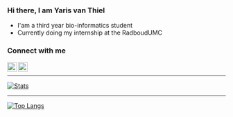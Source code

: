 ### Hi there, I am Yaris van Thiel 
* I'am a third year bio-informatics student
* Currently doing my internship at the RadboudUMC

### Connect with me
[<img align="left" alt="LinkedIn" width="22px" src="https://cdn.jsdelivr.net/npm/simple-icons@v3/icons/linkedin.svg" />](https://www.linkedin.com/in/yarisvanthiel)
[<img align="left" alt="Gmail" width="22px" src="https://cdn.jsdelivr.net/npm/simple-icons@v3/icons/gmail.svg" />](mailto:yarisvanthiel@gmail.com)

<br />

---
[![Stats](https://github-readme-stats.vercel.app/api?username=yarisvt&show_icons=true&hide_border=true&theme=dark)](https://github-readme-stats.vercel.app/api?username=yarisvt&show_icons=true&hide_border=true&theme=dark)

---
[![Top Langs](https://github-readme-stats.vercel.app/api/top-langs/?username=yarisvt&layout=compact&theme=dark)](https://github.com/yarisvt/github-readme-stats)


